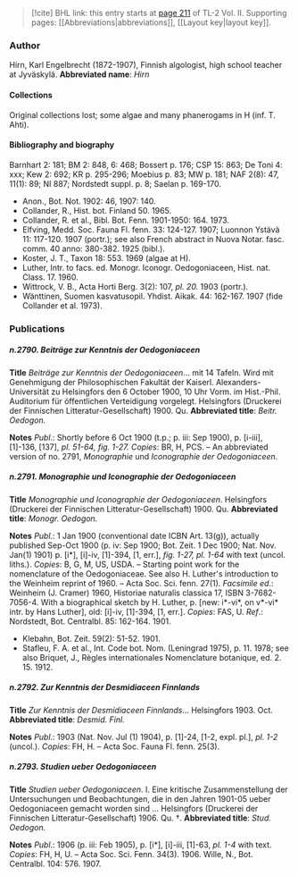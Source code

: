 > [!cite] BHL link: this entry starts at [page 211](https://www.biodiversitylibrary.org/page/33068453) of TL-2 Vol. II.
> Supporting pages: [[Abbreviations|abbreviations]], [[Layout key|layout key]].

### Author

Hirn, Karl Engelbrecht (1872-1907), Finnish algologist, high school teacher at Jyväskylä. 
**Abbreviated name**: *Hirn*

#### Collections

Original collections lost; some algae and many phanerogams in H (inf. T. Ahti).

#### Bibliography and biography

Barnhart 2: 181; BM 2: 848, 6: 468; Bossert p. 176; CSP 15: 863; De Toni 4: xxx; Kew 2: 692; KR p. 295-296; Moebius p. 83; MW p. 181; NAF 2(8): 47, 11(1): 89; NI 887; Nordstedt suppl. p. 8; Saelan p. 169-170.
- Anon., Bot. Not. 1902: 46, 1907: 140.
- Collander, R., Hist. bot. Finland 50. 1965.
- Collander, R. et al., Bibl. Bot. Fenn. 1901-1950: 164. 1973.
- Elfving, Medd. Soc. Fauna Fl. fenn. 33: 124-127. 1907; Luonnon Ystävä 11: 117-120. 1907 (portr.); see also French abstract in Nuova Notar. fasc. comm. 40 anno: 380-382. 1925 (bibl.).
- Koster, J. T., Taxon 18: 553. 1969 (algae at H).
- Luther, Intr. to facs. ed. Monogr. Iconogr. Oedogoniaceen, Hist. nat. Class. 17. 1960.
- Wittrock, V. B., Acta Horti Berg. 3(2): 107, *pl. 20.* 1903 (portr.).
- Wänttinen, Suomen kasvatusopil. Yhdist. Aikak. 44: 162-167. 1907 (fide Collander et al. 1973).

### Publications

##### n.2790. Beiträge zur Kenntnis der Oedogoniaceen

**Title**
*Beiträge zur Kenntnis der Oedogoniaceen*... mit 14 Tafeln. Wird mit Genehmigung der Philosophischen Fakultät der Kaiserl. Alexanders-Universität zu Helsingfors den 6 October 1900, 10 Uhr Vorm. im Hist.-Phil. Auditorium für öffentlichen Verteidigung vorgelegt. Helsingfors (Druckerei der Finnischen Litteratur-Gesellschaft) 1900. Qu.
**Abbreviated title**: *Beitr. Oedogon.*

**Notes**
*Publ*.: Shortly before 6 Oct 1900 (t.p.; p. iii: Sep 1900), p. \[i-iii\], \[1\]-136, \[137\], *pl. 51-64, fig. 1-27. Copies*: BR, H, PCS. – An abbreviated version of no. 2791, *Monographie* und *Iconographie der Oedogoniaceen*.

##### n.2791. Monographie und Iconographie der Oedogoniaceen

**Title**
*Monographie und Iconographie der Oedogoniaceen*. Helsingfors (Druckerei der Finnischen Litteratur-Gesellschaft) 1900. Qu.
**Abbreviated title**: *Monogr. Oedogon.*

**Notes**
*Publ*.: 1 Jan 1900 (conventional date ICBN Art. 13(g)), actually published Sep-Oct 1900 (p. iv: Sep 1900; Bot. Zeit. 1 Dec 1900; Nat. Nov. Jan(1) 1901) p. \[i\*\], \[i\]-iv, \[1\]-394, \[1, err.\], *fig. 1-27, pl. 1-64* with text (uncol. liths.). *Copies*: B, G, M, US, USDA. – Starting point work for the nomenclature of the Oedogoniaceae. See also H. Luther's introduction to the Weinheim reprint of 1960. – Acta Soc. Sci. fenn. 27(1).
*Facsimile ed*.: Weinheim (J. Cramer) 1960, Historiae naturalis classica 17, ISBN 3-7682-7056-4. With a biographical sketch by H. Luther, p. \[new: i\*-vi\*, on v\*-vi\* intr. by Hans Luther\], old: \[i\]-iv, \[1\]-394, \[1, err.\]. *Copies*: FAS, U.
*Ref*.: Nordstedt, Bot. Centralbl. 85: 162-164. 1901.
- Klebahn, Bot. Zeit. 59(2): 51-52. 1901.
- Stafleu, F. A. et al., Int. Code bot. Nom. (Leningrad 1975), p. 11. 1978; see also Briquet, J., Règles internationales Nomenclature botanique, ed. 2. 15. 1912.

##### n.2792. Zur Kenntnis der Desmidiaceen Finnlands

**Title**
*Zur Kenntnis der Desmidiaceen Finnlands*... Helsingfors 1903. Oct.
**Abbreviated title**: *Desmid. Finl.*

**Notes**
*Publ*.: 1903 (Nat. Nov. Jul (1) 1904), p. \[1\]-24, \[1-2, expl. pl.\], *pl. 1-2* (uncol.). *Copies*: FH, H. – Acta Soc. Fauna Fl. fenn. 25(3).

##### n.2793. Studien ueber Oedogoniaceen

**Title**
*Studien ueber Oedogoniaceen*. I. Eine kritische Zusammenstellung der Untersuchungen und Beobachtungen, die in den Jahren 1901-05 ueber Oedogoniaceen gemacht worden sind ... Helsingfors (Druckerei der Finnischen Litteratur-Gesellschaft) 1906. Qu. †.
**Abbreviated title**: *Stud. Oedogon.*

**Notes**
*Publ*.: 1906 (p. iii: Feb 1905), p. \[i\*\], \[i\]-iii, \[1\]-63, *pl. 1-4* with text. *Copies*: FH, H, U. – Acta Soc. Sci. Fenn. 34(3). 1906.
Wille, N., Bot. Centralbl. 104: 576. 1907.

